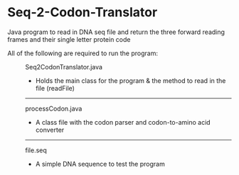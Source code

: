 # Seq-2-Codon-Translator
Java program to read in DNA seq file and return the three forward reading frames and their single letter protein code


<dl>

<dt> All of the following are required to run the program: 
</dt>


<dd>


  Seq2CodonTranslator.java 
  - Holds the main class for the program & the method to read in the file (readFile) 
  
  ---

 processCodon.java
- A class file with the codon parser and codon-to-amino acid converter

---

 file.seq
- A simple DNA sequence to test the program </dd>
